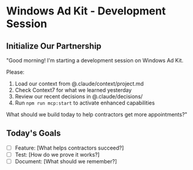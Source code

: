 # Windows Ad Kit - Development Session

## Initialize Our Partnership
"Good morning! I'm starting a development session on Windows Ad Kit. 

Please:
1. Load our context from @.claude/context/project.md
2. Check Context7 for what we learned yesterday
3. Review our recent decisions in @.claude/decisions/
4. Run `npm run mcp:start` to activate enhanced capabilities

What should we build today to help contractors get more appointments?"

## Today's Goals
- [ ] Feature: [What helps contractors succeed?]
- [ ] Test: [How do we prove it works?]
- [ ] Document: [What should we remember?]
